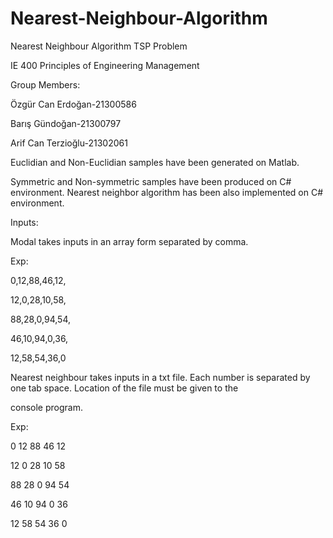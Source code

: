 # Nearest-Neighbour-Algorithm
Nearest Neighbour Algorithm TSP Problem

IE 400 Principles of Engineering Management

Group Members:

Özgür Can Erdoğan-21300586

Barış Gündoğan-21300797

Arif Can Terzioğlu-21302061


Euclidian and Non-Euclidian samples have been generated on Matlab.  

Symmetric and Non-symmetric samples have been produced on C# environment. Nearest neighbor algorithm has been also implemented on C# environment. 

Inputs:

Modal takes inputs in an array form separated by comma.

Exp:

0,12,88,46,12,

12,0,28,10,58,

88,28,0,94,54,

46,10,94,0,36,

12,58,54,36,0


Nearest neighbour takes inputs in a txt file. Each number is separated by one tab space. Location of the file must be given to the 

console program.

Exp:

0	12	88	46	12

12	0	28	10	58

88	28	0	94	54

46	10	94	0	36

12	58	54	36	0
